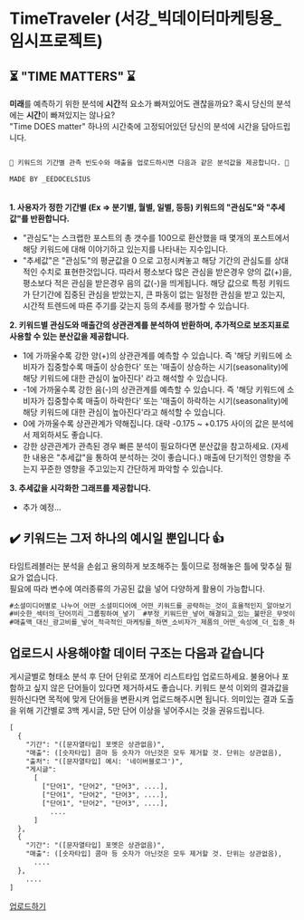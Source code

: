 # TimeTraveler (서강_빅데이터마케팅용_임시프로젝트)
## ⏳ "TIME MATTERS" ⌛

<b>미래</b>를 예측하기 위한 분석에 <b>시간</b>적 요소가 빠져있어도 괜찮을까요? 혹시 당신의 분석에는 <b>시간</b>이 빠져있지는 않나요?\
"Time DOES matter" 하나의 시간축에 고정되어있던 당신의 분석에 시간을 담아드립니다.

```diff

🚀 키워드의 기간별 관측 빈도수와 매출을 업로드하시면 다음과 같은 분석값을 제공합니다. 🚀

MADE BY _EEDOCELSIUS
```
\
<b>1. 사용자가 정한 기간별 (Ex => 분기별, 월별, 일별, 등등) 키워드의 "관심도"와 "추세값"를 반환합니다.</b>
- "관심도"는 스크랩한 포스트의 총 갯수를 100으로 환산했을 때 몇개의 포스트에서 해당 키워드에 대해 이야기하고 있는지를 나타내는 지수입니다.
- "추세값"은 "관심도"의 평균값을 0 으로 고정시켜놓고 해당 기간의 관심도를 상대적인 수치로 표현한것입니다. 따라서 평소보다 많은 관심을 받은경우 양의 값(+)을, 평소보다 적은 관심을 받은경우 음의 값(-)을 띄게됩니다. 해당 값으로 특정 키워드가 단기간에 집중된 관심을 받았는지, 큰 파동이 없는 일정한 관심을 받고 있는지, 시간적 트렌드에 따른 주기를 갖는지 등의 추세를 평가할 수 있습니다.


<b>2. 키워드별 관심도와 매출간의 상관관계를 분석하여 반환하며, 추가적으로 보조지표로 사용할 수 있는 분산값을 제공합니다.</b>
- 1에 가까울수록 강한 양(+)의 상관관계를 예측할 수 있습니다. 즉 '해당 키워드에 소비자가 집중할수록 매출이 상승한다' 또는 '매출이 상승하는 시기(seasonality)에 해당 키워드에 대한 관심이 높아진다' 라고 해석할 수 있습니다.
- -1에 가까울수록 강한 음(-)의 상관관계를 예측할 수 있습니다. 즉 '해당 키워드에 소비자가 집중할수록 매출이 하락한다' 또는 '매출이 하락하는 시기(seasonality)에 해당 키워드에 대한 관심이 높아진다'라고 해석할 수 있습니다.
- 0에 가까울수록 상관관계가 약해집니다. 대략 -0.175 ~ +0.175 사이의 값은 분석에서 제외하셔도 좋습니다.
- 강한 상관관계가 관측된 경우 빠른 분석이 필요하다면 분산값을 참고하세요. (자세한 내용은 "추세값"을 통하여 분석하는 것이 좋습니다.) 매출에 단기적인 영향을 주는지 꾸준한 영향을 주고있는지 간단하게 파악할 수 있습니다.


<b>3. 추세값을 시각화한 그래프를 제공합니다.</b>
- 추가 예정...


## ✔️ 키워드는 그저 하나의 예시일 뿐입니다 👍
타임트레블러는 분석을 손쉽고 용의하게 보조해주는 툴이므로 정해놓은 틀에 맞추실 필요가 없습니다.\
필요에 따라 변수에 여러종류의 가공된 값을 넣어 다양하게 활용이 가능합니다. 
```diff
#소셜미디어별로_나누어_어떤_소셜미디어에_어떤_키워드를_공략하는_것이_효율적인지_알아보기
#비슷한_섹터의_단어끼리_그룹핑하여_넣기  #부정_키워드만_넣어_해결되고_있는_불만은_무엇이고_새롭게_관심받는_불만은_무엇인지_파악하기
#매출액_대신_광고비를_넣어_적극적인_마케팅를_하면_소비자가_제품의_어떤_속성에_더_집중_하게_되었는지_파악하기
```


## 업로드시 사용해야할 데이터 구조는 다음과 같습니다
게시글별로 형태소 분석 후 단어 단위로 쪼개어 리스트타입 업로드하세요. 불용어나 포함하고 싶지 않은 단어들이 있다면 제거하셔도 좋습니다. 키워드 분석 이외의 결과값을 원하신다면 목적에 맞게 단어들을 변환시켜 업로드해주시면 됩니다. 의미있는 결과 도출을 위해 기간별로 3백 게시글, 5만 단어 이상을 넣어주시는 것을 권유드립니다.

```diff
[
  {
    "기간": "([문자열타입] 포멧은 상관없음)",
    "매출": ([숫자타입] 콤마 등 숫자가 아닌것은 모두 제거할 것. 단위는 상관없음),
    "출처": "([문자열타입] 예시: '네이버블로그')",
    "게시글": 
      [
        ["단어1", "단어2", "단어3", ....],
        ["단어1", "단어2", "단어3", ....],
        ["단어1", "단어2", "단어3", ....],
          ....
      ]
  },
  {
    "기간": "([문자열타입] 포멧은 상관없음)",
    "매출": ([숫자타입] 콤마 등 숫자가 아닌것은 모두 제거할 것. 단위는 상관없음),
      ....
  },
    ....
]
```

<a href="http://localhost:8001/">업로드하기</a>
